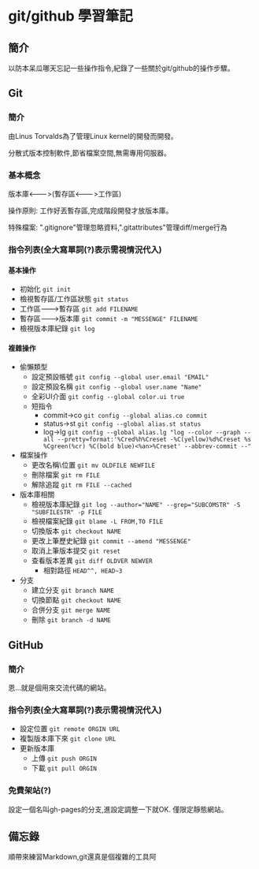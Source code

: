 # git/github 學習筆記

## 簡介

以防本呆瓜哪天忘記一些操作指令,紀錄了一些關於git/github的操作步驟。

## Git
### 簡介

由Linus Torvalds為了管理Linux kernel的開發而開發。

分散式版本控制軟件,節省檔案空間,無需專用伺服器。

### 基本概念

版本庫<--->(暫存區<--->工作區)

操作原則: 工作好丟暫存區,完成階段開發才放版本庫。

特殊檔案: ".gitignore"管理忽略資料,".gitattributes"管理diff/merge行為

### 指令列表(**全大寫單詞(?)表示需視情況代入**)
#### 基本操作

* 初始化 ```git init```
* 檢視暫存區/工作區狀態 ```git status```
* 工作區--->暫存區 ```git add FILENAME```
* 暫存區--->版本庫 ```git commit -m "MESSENGE" FILENAME```
* 檢視版本庫紀錄 ```git log```

#### 複雜操作

* 偷懶類型
    - 設定預設帳號 ```git config --global user.email "EMAIL"```
    - 設定預設名稱 ```git config --global user.name "Name"```
    - 全彩UI介面 ```git config --global color.ui true```
    - 短指令
        + commit->co ```git config --global alias.co commit```
        + status->st ```git config --global alias.st status```
        + log->lg ```git config --global alias.lg "log --color --graph --all --pretty=format:'%Cred%h%Creset -%C(yellow)%d%Creset %s %Cgreen(%cr) %C(bold blue)<%an>%Creset' --abbrev-commit --"```
* 檔案操作
    - 更改名稱\位置 ```git mv OLDFILE NEWFILE```
    - 刪除檔案 ```git rm FILE```
    - 解除追蹤 ```git rm FILE --cached```
* 版本庫相關
    - 檢視版本庫紀錄 ```git log --author="NAME" --grep="SUBCOMSTR" -S "SUBFILESTR" -p FILE```
    - 檢視檔案紀錄 ```git blame -L FROM,TO FILE```
    - 切換版本 ```git checkout NAME```
    - 更改上筆歷史紀錄 ```git commit --amend "MESSENGE"```
    - 取消上筆版本提交 ```git reset ```
    - 查看版本差異 ```git diff OLDVER NEWVER```
        + 相對路徑 ```HEAD^^, HEAD~3```
* 分支
    - 建立分支 ```git branch NAME```
    - 切換節點 ```git checkout NAME```
    - 合併分支 ```git merge NAME```
    - 刪除 ```git branch -d NAME```

## GitHub

### 簡介

恩...就是個用來交流代碼的網站。

### 指令列表(**全大寫單詞(?)表示需視情況代入**)

* 設定位置 ```git remote ORGIN URL```
* 複製版本庫下來 ```git clone URL```
* 更新版本庫
    - 上傳 ```git push ORGIN```
    - 下載 ```git pull ORGIN```

### 免費架站(?)

設定一個名叫gh-pages的分支,進設定調整一下就OK.
僅限定靜態網站。


## 備忘錄

順帶來練習Markdown,git還真是個複雜的工具阿
